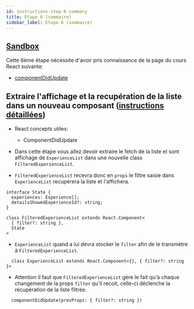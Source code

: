 ```yaml
---
id: instructions-step-6-summary
title: Etape 6 (sommaire)
sidebar_label: Etape 6 (sommaire)
---
```


## [Sandbox](https://codesandbox.io/s/github/reactlab-dev/reactlab/tree/step-6/lab/front)

Cette 6ème étape nécessite d'avoir pris connaissance de la page du cours React suivante:

- [componentDidUpdate](../react/react-componentdidupdate)

## Extraire l'affichage et la recupération de la liste dans un nouveau composant ([instructions détaillées](./step-6-detailed.md))

- React concepts utiles:

  - ComponentDidUpdate

- Dans cette étape vous allez devoir extraire le fetch de la liste et sont affichage de `ExperienceList` dans une nouvelle class `FilteredExperienceList`.

- `FilteredExperienceList` recevra donc en `props` le filtre saisie dans `ExperienceList` recupèrera la liste et l'affichera.

```tsx
interface State {
  experiences: Experience[];
  detailsShowedExperienceId?: string;
}

class FilteredExperienceList extends React.Component<
  { filter?: string },
  State
>
```

- `ExperienceList` quand a lui devra stocker le `filter` afin de le transmètre à `FilteredExperienceList`.

```tsx
  class ExperienceList extends React.Component<{}, { filter?: string }>
```

- Attention il faut que `FilteredExperienceList` gère le fait qu'à chaque changement de la props `filter` qu'il recoit, celle-ci déclenche la récupération de la liste filtrée.

```tsx
  componentDidUpdate(prevProps: { filter?: string })
```
